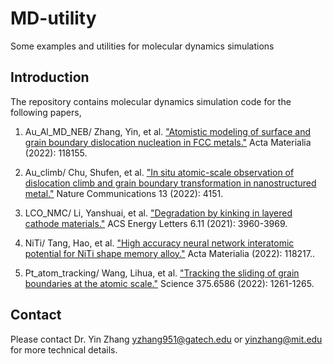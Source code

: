 # MD-utility
Some examples and utilities for molecular dynamics simulations

## Introduction
The repository contains molecular dynamics simulation code for the following papers, 

1. Au_Al_MD_NEB/ Zhang, Yin, et al. ["Atomistic modeling of surface and grain boundary dislocation nucleation in FCC metals."](https://www.sciencedirect.com/science/article/pii/S1359645422005365) Acta Materialia (2022): 118155.

2. Au_climb/ Chu, Shufen, et al. ["In situ atomic-scale observation of dislocation climb and grain boundary transformation in nanostructured metal."](https://www.nature.com/articles/s41467-022-31800-8) Nature Communications 13 (2022): 4151.

3. LCO_NMC/ Li, Yanshuai, et al. ["Degradation by kinking in layered cathode materials."](https://pubs.acs.org/doi/abs/10.1021/acsenergylett.1c01976) ACS Energy Letters 6.11 (2021): 3960-3969.

4. NiTi/ Tang, Hao, et al. ["High accuracy neural network interatomic potential for NiTi shape memory alloy."](https://www.sciencedirect.com/science/article/pii/S1359645422005973) Acta Materialia (2022): 118217..

5. Pt_atom_tracking/ Wang, Lihua, et al. ["Tracking the sliding of grain boundaries at the atomic scale."](https://www.science.org/doi/full/10.1126/science.abm2612) Science 375.6586 (2022): 1261-1265.


## Contact
Please contact Dr. Yin Zhang yzhang951@gatech.edu or yinzhang@mit.edu for more technical details.
